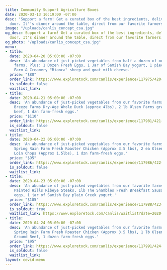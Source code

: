 ```yaml
---
title: Community Support Agriculture Boxes
date: 2020-03-13 16:19:00 -07:00
desc: 'Support a farm! Get a curated box of the best ingredients, delivered to your
  door. It''s dinner around the table, direct from our favorite farmers. '
image: "/uploads/canlis_concept_csa.jpg"
og_desc: Support a farm! Get a curated box of the best ingredients, delivered to your
  door. It's dinner around the table, direct from our favorite farmers.
og_photo: "/uploads/canlis_concept_csa.jpg"
menu:
- title: 
  date: 2020-04-20 05:00:00 -07:00
  desc: 'An abundance of just-picked vegetables from half a dozen of our favorite
    farms. Plus: 1 Dozen Fresh Eggs, 1 Jar of Samish Bay yogurt, 1 piece of Tieton
    Farm & Creamery "Bianca" sheep and goat milk cheese.'
  price: "$80"
  order_link: https://www.exploretock.com/canlis/experience/117975/420-monday-csa-box-just-veggies-dairy?date=2020-04-20&size=1&time=19%3A00
  is_soldout: false
  waitlist_link: 
- title: 
  date: 2020-04-21 05:00:00 -07:00
  desc: 'An abundance of just-picked vegetables from our favorite farms. Plus: 1 Sea
    Breeze Farms Dry-Age Whole Duck (approx 4lbs), 2 lb Olsen Farms grass-fed ground
    beef, 1 dzn farm-fresh eggs.'
  price: "$110"
  order_link: https://www.exploretock.com/canlis/experience/117981/421-tuesday-csa-box?date=2020-04-21&size=1&time=19%3A00
  is_soldout: false
  waitlist_link: 
- title: 
  date: 2020-04-22 05:00:00 -07:00
  desc: 'An abundance of just-picked vegetables from our favorite farms. Plus: 1 ea
    Spring Rain Farm Fresh Roaster Chicken (Approx 3.5 lbs), 2 ea Olsen Farms Pork
    Loin Chops (Approx 1.5lbs), 1 dzn farm-fresh eggs.'
  price: "$95"
  order_link: https://www.exploretock.com/canlis/experience/117986/422-wednesday-csa-box?date=2020-04-22&size=1&time=19%3A00
  is_soldout: false
  waitlist_link: 
- title: 
  date: 2020-04-23 05:00:00 -07:00
  desc: 'An abundance of just-picked vegetables from our favorite farms. Plus: 2 ea
    Painted Hills Ribeye Steaks, 1lb The Shambles Fresh Breakfast Sausage, 1 dzn farm-fresh
    eggs, 1 jar of Samish Bay plain Greek yogurt.'
  price: "$105"
  order_link: https://www.exploretock.com/canlis/experience/117988/423-thursday-csa-box?date=2020-04-23&size=1&time=19%3A00
  is_soldout: true
  waitlist_link: https://www.exploretock.com/canlis/waitlist?date=2020-04-23&experienceId=117988&fromPage=experience&size=1
- title: 
  date: 2020-04-24 05:00:00 -07:00
  desc: 'An abundance of just-picked vegetables from our favorite farms. Plus: 1 ea
    Spring Rain Farm Fresh Roaster Chicken (Approx 3.5 lbs), 1 lb Olsen Farms grass-fed
    Ground Beef, 1 dozen farm-fresh eggs.'
  price: "$95"
  order_link: https://www.exploretock.com/canlis/experience/117991/424-friday-csa-box?date=2020-04-24&size=1&time=19%3A00
  is_soldout: false
  waitlist_link: 
layout: covid-menu
---
```


